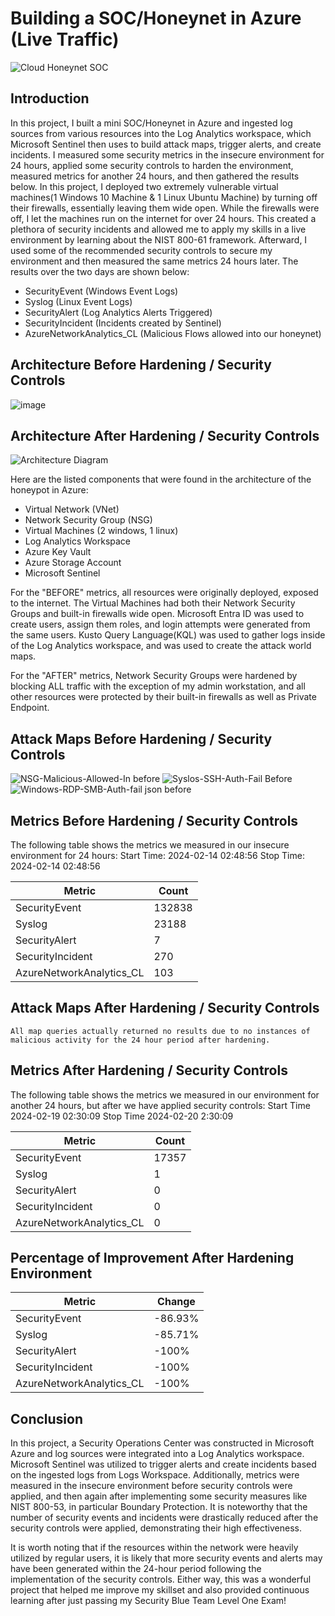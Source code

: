 # Building a SOC/Honeynet in Azure (Live Traffic)
![Cloud Honeynet   SOC](https://github.com/James-Jeudy/SOC-Honeynet-Azure/assets/160562010/80aa8f72-3ca1-497e-83f4-a2ec1a32f6dc)


## Introduction

In this project, I built a mini SOC/Honeynet in Azure and ingested log sources from various resources into the Log Analytics workspace, which Microsoft Sentinel then uses to build attack maps, trigger alerts, and create incidents. I measured some security metrics in the insecure environment for 24 hours, applied some security controls to harden the environment, measured metrics for another 24 hours, and then gathered the results below. In this project, I deployed two extremely vulnerable virtual machines(1 Windows 10 Machine & 1 Linux Ubuntu Machine) by turning off their firewalls, essentially leaving them wide open. While the firewalls were off, I let the machines run on the internet for over 24 hours. This created a plethora of security incidents and allowed me to apply my skills in a live environment by learning about the NIST 800-61 framework. Afterward, I used some of the recommended security controls to secure my environment and then measured the same metrics 24 hours later. The results over the two days are shown below:

- SecurityEvent (Windows Event Logs)
- Syslog (Linux Event Logs)
- SecurityAlert (Log Analytics Alerts Triggered)
- SecurityIncident (Incidents created by Sentinel)
- AzureNetworkAnalytics_CL (Malicious Flows allowed into our honeynet)

## Architecture Before Hardening / Security Controls
![image](https://github.com/James-Jeudy/Honeynet-Azure/assets/160562010/f4665663-6da7-4023-accd-0bd233067d2c)


## Architecture After Hardening / Security Controls
![Architecture Diagram](https://i.imgur.com/YQNa9Pp.jpg)

Here are the listed components that were found in the architecture of the honeypot in Azure:

- Virtual Network (VNet)
- Network Security Group (NSG)
- Virtual Machines (2 windows, 1 linux)
- Log Analytics Workspace
- Azure Key Vault
- Azure Storage Account
- Microsoft Sentinel

For the "BEFORE" metrics, all resources were originally deployed, exposed to the internet. The Virtual Machines had both their Network Security Groups and built-in firewalls wide open. Microsoft Entra ID was used to create users, assign them roles, and login attempts were generated from the same users. Kusto Query Language(KQL) was used to gather logs inside of the Log Analytics workspace, and was used to create the attack world maps. 

For the "AFTER" metrics, Network Security Groups were hardened by blocking ALL traffic with the exception of my admin workstation, and all other resources were protected by their built-in firewalls as well as Private Endpoint.

## Attack Maps Before Hardening / Security Controls
![NSG-Malicious-Allowed-In before](https://github.com/James-Jeudy/Honeynet-Azure/assets/160562010/b3eaf14d-9130-457c-8260-7f95d7fe1cdf)
![Syslos-SSH-Auth-Fail Before](https://github.com/James-Jeudy/Honeynet-Azure/assets/160562010/055d5e1b-ad1b-48e2-86a4-e25434bb5003)
![Windows-RDP-SMB-Auth-fail json before](https://github.com/James-Jeudy/Honeynet-Azure/assets/160562010/5ae4a6ac-b257-4f8e-be2c-f1182671b900)



## Metrics Before Hardening / Security Controls

The following table shows the metrics we measured in our insecure environment for 24 hours:
Start Time: 2024-02-14 02:48:56
Stop Time: 2024-02-14 02:48:56

| Metric                   | Count
| ------------------------ | -----
| SecurityEvent            | 132838
| Syslog                   | 23188
| SecurityAlert            | 7
| SecurityIncident         | 270
| AzureNetworkAnalytics_CL | 103

## Attack Maps After Hardening / Security Controls

```All map queries actually returned no results due to no instances of malicious activity for the 24 hour period after hardening.```

## Metrics After Hardening / Security Controls

The following table shows the metrics we measured in our environment for another 24 hours, but after we have applied security controls:
Start Time 2024-02-19 02:30:09
Stop Time	2024-02-20 2:30:09

| Metric                   | Count
| ------------------------ | -----
| SecurityEvent            | 17357
| Syslog                   | 1
| SecurityAlert            | 0
| SecurityIncident         | 0
| AzureNetworkAnalytics_CL | 0

## Percentage of Improvement After Hardening Environment

| Metric                   | Change
| ------------------------ | -----
| SecurityEvent            | -86.93%
| Syslog                   | -85.71%
| SecurityAlert            | -100%
| SecurityIncident         | -100%
| AzureNetworkAnalytics_CL | -100%

## Conclusion

In this project, a Security Operations Center was constructed in Microsoft Azure and log sources were integrated into a Log Analytics workspace. Microsoft Sentinel was utilized to trigger alerts and create incidents based on the ingested logs from Logs Workspace. Additionally, metrics were measured in the insecure environment before security controls were applied, and then again after implementing some security measures like NIST 800-53, in particular Boundary Protection. It is noteworthy that the number of security events and incidents were drastically reduced after the security controls were applied, demonstrating their high effectiveness.

It is worth noting that if the resources within the network were heavily utilized by regular users, it is likely that more security events and alerts may have been generated within the 24-hour period following the implementation of the security controls. Either way, this was a wonderful project that helped me improve my skillset and also provided continuous learning after just passing my Security Blue Team Level One Exam!
